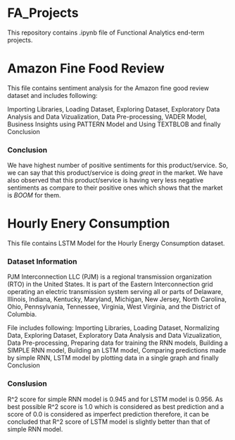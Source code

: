# FA_Projects

This repository contains .ipynb file of Functional Analytics end-term projects.

# Amazon Fine Food Review 
This file contains sentiment analysis for the Amazon fine good review dataset and includes following:

Importing Libraries, Loading Dataset, Exploring Dataset, Exploratory Data Analysis and Data Vizualization, Data Pre-processing, VADER Model, Business Insights using PATTERN Model and Using TEXTBLOB and finally Conclusion

### Conclusion
We have highest number of positive sentiments for this product/service. So, we can say that this product/service is doing *great* in the market. We have also observed that this product/service is having very less negative sentiments as compare to their positive ones which shows that the market is *BOOM* for them.

# Hourly Enery Consumption 
This file contains LSTM Model for the Hourly Energy Consumption dataset.
### Dataset Information
PJM Interconnection LLC (PJM) is a regional transmission organization (RTO) in the United States. It is part of the Eastern Interconnection grid operating an electric transmission system serving all or parts of Delaware, Illinois, Indiana, Kentucky, Maryland, Michigan, New Jersey, North Carolina, Ohio, Pennsylvania, Tennessee, Virginia, West Virginia, and the District of Columbia.

File includes following: Importing Libraries, Loading Dataset, Normalizing Data, Exploring Dataset, Exploratory Data Analysis and Data Vizualization, Data Pre-processing, Preparing data for training the RNN models, Building a SIMPLE RNN model, Building an LSTM model, Comparing predictions made by simple RNN, LSTM model by plotting data in a single graph and finally Conclusion

### Conslusion
R^2 score for simple RNN model is 0.945 and for LSTM model is 0.956. As best possible R^2 score is 1.0 which is considered as best prediction and a score of 0.0 is considered as imperfect prediction therefore, it can be concluded that R^2 score of LSTM model is slightly better than that of simple RNN model.
